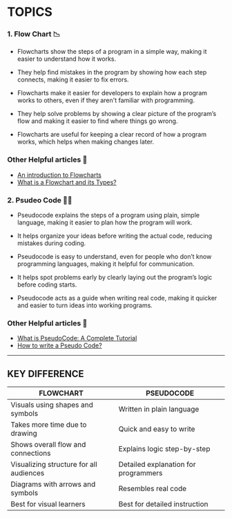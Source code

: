 # TOPICS 



### 1. Flow Chart 📉
- Flowcharts show the steps of a program in a simple way, making it easier to understand how it works.

- They help find mistakes in the program by showing how each step connects, making it easier to fix errors.

- Flowcharts make it easier for developers to explain how a program works to others, even if they aren't familiar with programming.

- They help solve problems by showing a clear picture of the program’s flow and making it easier to find where things go wrong.

- Flowcharts are useful for keeping a clear record of how a program works, which helps when making changes later.

### Other Helpful articles 🔗
- [An introduction to Flowcharts](https://www.geeksforgeeks.org/an-introduction-to-flowcharts/)
- [What is a Flowchart and its Types?](https://www.geeksforgeeks.org/what-is-a-flowchart-and-its-types/?ref=lbp)




### 2. Psudeo Code 👨‍💻
- Pseudocode explains the steps of a program using plain, simple language, making it easier to plan how the program will work.

- It helps organize your ideas before writing the actual code, reducing mistakes during coding.

- Pseudocode is easy to understand, even for people who don’t know programming languages, making it helpful for communication.

- It helps spot problems early by clearly laying out the program’s logic before coding starts.

- Pseudocode acts as a guide when writing real code, making it quicker and easier to turn ideas into working programs.

### Other Helpful articles 🔗
- [What is PseudoCode: A Complete Tutorial](https://www.geeksforgeeks.org/what-is-pseudocode-a-complete-tutorial/?ref=ml_lbp)
- [How to write a Pseudo Code?](https://www.geeksforgeeks.org/how-to-write-a-pseudo-code/)


--- 


## KEY DIFFERENCE 

| FLOWCHART | PSEUDOCODE | 
|-----------------------------------------|-----------------------------------------|
|Visuals using shapes and symbols|Written in plain language|
|Takes more time due to drawing|Quick and easy to write|
|Shows overall flow and connections|Explains logic step-by-step|
|Visualizing structure for all audiences|Detailed explanation for programmers|
|Diagrams with arrows and symbols|Resembles real code|
|Best for visual learners|Best for detailed instruction|


